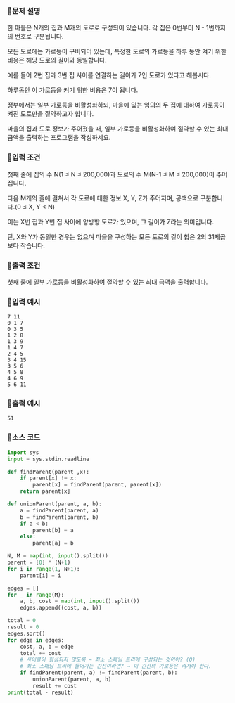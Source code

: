 
### 📌문제 설명

한 마을은 N개의 집과 M개의 도로로 구성되어 있습니다. 각 집은 0번부터 N - 1번까지의 번호로 구분됩니다.

모든 도로에는 가로등이 구비되어 있는데, 특정한 도로의 가로등을 하루 동안 켜기 위한 비용은 해당 도로의 길이와 동일합니다. 

예를 들어 2번 집과 3번 집 사이를 연결하는 길이가 7인 도로가 있다고 해봅시다.

하루동안 이 가로등을 켜기 위한 비용은 7이 됩니다.

정부에서는 일부 가로등을 비활성화하되, 마을에 있는 임의의 두 집에 대하여 가로등이 켜진 도로만을 절약하고자 합니다.

마을의 집과 도로 정보가 주어졌을 때, 일부 가로등을 비활성화하여 절약할 수 있는 최대 금액을 출력하는 프로그램을 작성하세요.

### 📌입력 조건

첫째 줄에 집의 수 N(1 ≤ N ≤ 200,000)과 도로의 수 M(N-1 ≤ M ≤ 200,000)이 주어집니다.

다음 M개의 줄에 걸쳐서 각 도로에 대한 정보 X, Y, Z가 주어지며, 공백으로 구분합니다.(0 ≤ X, Y < N)

이는 X번 집과 Y번 집 사이에 양방향 도로가 있으며, 그 길이가 Z라는 의미입니다. 

단, X와 Y가 동일한 경우는 없으며 마을을 구성하는 모든 도로의 길이 합은 2의 31제곱보다 작습니다.

### 📌출력 조건

첫째 줄에 일부 가로등을 비활성화하여 절약할 수 있는 최대 금액을 출력합니다.

### 📌입력 예시

```
7 11
0 1 7
0 3 5
1 2 8
1 3 9
1 4 7
2 4 5
3 4 15
3 5 6
4 5 8
4 6 9
5 6 11
```

### 📌출력 예시

```
51
```

### 📌소스 코드

```python
import sys
input = sys.stdin.readline

def findParent(parent ,x):
    if parent[x] != x:
        parent[x] = findParent(parent, parent[x])
    return parent[x]

def unionParent(parent, a, b):
    a = findParent(parent, a)
    b = findParent(parent, b)
    if a < b:
        parent[b] = a
    else:
        parent[a] = b

N, M = map(int, input().split())
parent = [0] * (N+1)
for i in range(1, N+1):
    parent[i] = i

edges = []
for _ in range(M):
    a, b, cost = map(int, input().split())
    edges.append((cost, a, b))

total = 0
result = 0
edges.sort()
for edge in edges:
    cost, a, b = edge
    total += cost
    # 사이클이 형성되지 않도록 → 최소 스패닝 트리에 구성되는 것이야? (O)
    # 최소 스패닝 트리에 들어가는 간선이라면? → 이 간선의 가로등은 켜져야 한다.
    if findParent(parent, a) != findParent(parent, b):
        unionParent(parent, a, b)
        result += cost
print(total - result)
```
